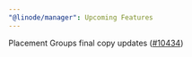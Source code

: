 ```yaml
---
"@linode/manager": Upcoming Features
---
```


Placement Groups final copy updates ([#10434](https://github.com/linode/manager/pull/10434))
